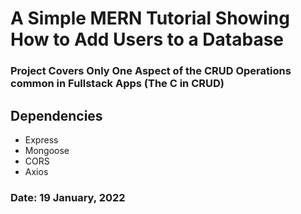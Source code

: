# A Simple MERN Tutorial Showing How to Add Users to a Database

### Project Covers Only One Aspect of the CRUD Operations common in Fullstack Apps (The C in CRUD)

## Dependencies
- Express
- Mongoose
- CORS
- Axios

### Date: 19 January, 2022